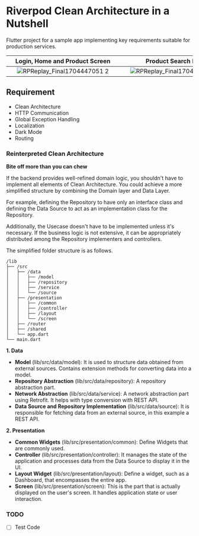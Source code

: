 # Riverpod Clean Architecture in a Nutshell

Flutter project for a sample app implementing key requirements suitable for production services.

|                                             <div style="width:290px">Login, Home and Product Screen</div>                                             |                                                  <div style="width:290px">Product Search Page</div>                                                   |
|:-----------------------------------------------------------------------------------------------------------------------------------------------------:|:-----------------------------------------------------------------------------------------------------------------------------------------------------:|
| ![RPReplay_Final1704447051 2](https://github.com/parrottkim/flutter_riverpod_clean_architecture/assets/83802425/b838750a-c672-40f7-8d18-15ed6d47cc57) | ![RPReplay_Final1704447051 3](https://github.com/parrottkim/flutter_riverpod_clean_architecture/assets/83802425/c5140bfa-4e6d-4ef7-9eae-8e0d32f13629) |



## Requirement
- Clean Architecture
- HTTP Communication
- Global Exception Handling
- Localization
- Dark Mode
- Routing

### Reinterpreted Clean Architecture
**Bite off more than you can chew**

If the backend provides well-refined domain logic, you shouldn't have to implement all elements of Clean Architecture. 
You could achieve a more simplified structure by combining the Domain layer and Data Layer.

For example, defining the Repository to have only an interface class 
and defining the Data Source to act as an implementation class for the Repository.

Additionally, the Usecase doesn't have to be implemented unless it's necessary.
If the business logic is not extensive, it can be appropriately distributed among the Repository implementers and controllers.

The simplified folder structure is as follows.

```
/lib
├── /src
│   ├── /data
│   │   ├── /model
│   │   ├── /repository
│   │   ├── /service
│   │   └── /source
│   ├── /presentation
│   │   ├── /common
│   │   ├── /controller
│   │   ├── /layout
│   │   └── /screen
│   ├── /router
│   ├── /shared
│   └── app.dart
└── main.dart
```

**1. Data**
- **Model** (lib/src/data/model): It is used to structure data obtained from external sources. Contains extension methods for converting data into a model.
- **Repository Abstraction** (lib/src/data/repository): A repository abstraction part.
- **Network Abstraction** (lib/src/data/service): A network abstraction part using Retrofit. It helps with type conversion with REST API.
- **Data Source and Repository Implementation** (lib/src/data/source): It is responsible for fetching data from an external source, in this example a REST API.

**2. Presentation**
- **Common Widgets** (lib/src/presentation/common): Define Widgets that are commonly used.
- **Controller** (lib/src/presentation/controller): It manages the state of the application and processes data from the Data Source to display it in the UI.
- **Layout Widget** (lib/src/presentation/layout): Define a widget, such as a Dashboard, that encompasses the entire app.
- **Screen** (lib/src/presentation/screen): This is the part that is actually displayed on the user's screen. It handles application state or user interaction.

### TODO
- [ ] Test Code